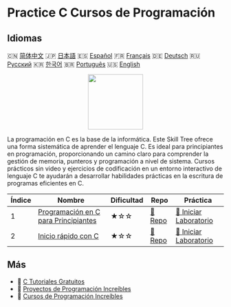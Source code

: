 # Practice C Cursos de Programación

## Idiomas

🇨🇳 [简体中文](README_zh.md) 🇯🇵 [日本語](README_ja.md) 🇪🇸 [Español](README_es.md) 🇫🇷 [Français](README_fr.md) 🇩🇪 [Deutsch](README_de.md) 🇷🇺 [Русский](README_ru.md) 🇰🇷 [한국어](README_ko.md) 🇧🇷 [Português](README_pt.md) 🇺🇸 [English](README.md) 

<div align="center">
<img width="128px" src="https://file.labex.io/path/GAbMWgBPUOxV.png">
</div>

La programación en C es la base de la informática. Este Skill Tree ofrece una forma sistemática de aprender el lenguaje C. Es ideal para principiantes en programación, proporcionando un camino claro para comprender la gestión de memoria, punteros y programación a nivel de sistema. Cursos prácticos sin video y ejercicios de codificación en un entorno interactivo de lenguaje C te ayudarán a desarrollar habilidades prácticas en la escritura de programas eficientes en C.

|   Índice | Nombre                                                                                          | Dificultad   | Repo                                                                 | Práctica                                                                          |
|----------|-------------------------------------------------------------------------------------------------|--------------|----------------------------------------------------------------------|-----------------------------------------------------------------------------------|
|        1 | [Programación en C para Principiantes](https://labex.io/es/courses/c-programming-for-beginners) | ★☆☆          | [🔗 Repo](https://github.com/labex-labs/c-programming-for-beginners) | [🚀 Iniciar Laboratorio](https://labex.io/es/courses/c-programming-for-beginners) |
|        2 | [Inicio rápido con C](https://labex.io/es/courses/quick-start-with-c)                           | ★☆☆          | [🔗 Repo](https://github.com/labex-labs/quick-start-with-c)          | [🚀 Iniciar Laboratorio](https://labex.io/es/courses/quick-start-with-c)          |

## Más

- 🔗 [C Tutoriales Gratuitos](https://github.com/labex-labs/c-free-tutorials)
- 🔗 [Proyectos de Programación Increíbles](https://github.com/labex-labs/awesome-programming-projects)
- 🔗 [Cursos de Programación Increíbles](https://github.com/labex-labs/awesome-programming-courses)

